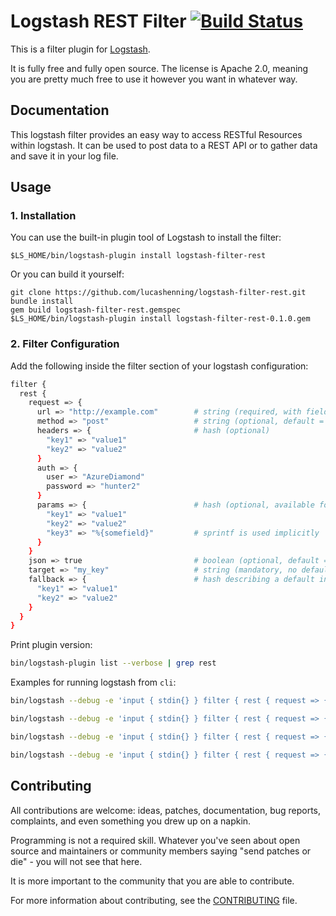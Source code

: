 # Logstash REST Filter [![Build Status](https://travis-ci.org/gandalfb/logstash-filter-rest.svg?branch=version%2Flogstash-5)](https://travis-ci.org/gandalfb/logstash-filter-rest)

This is a filter plugin for [Logstash](https://github.com/elasticsearch/logstash).

It is fully free and fully open source. The license is Apache 2.0, meaning you are pretty much free to use it however you want in whatever way.

## Documentation

This logstash filter provides an easy way to access RESTful Resources within logstash. It can be used to post data to a REST API or to gather data and save it in your log file.

## Usage
### 1. Installation
You can use the built-in plugin tool of Logstash to install the filter:
```
$LS_HOME/bin/logstash-plugin install logstash-filter-rest
```

Or you can build it yourself:
```
git clone https://github.com/lucashenning/logstash-filter-rest.git
bundle install
gem build logstash-filter-rest.gemspec
$LS_HOME/bin/logstash-plugin install logstash-filter-rest-0.1.0.gem
```

### 2. Filter Configuration
Add the following inside the filter section of your logstash configuration:

```sh
filter {
  rest {
    request => {
      url => "http://example.com"        # string (required, with field reference: "http://example.com?id=%{id}" or params, if defined)
      method => "post"                   # string (optional, default = "get")
      headers => {                       # hash (optional)
        "key1" => "value1"
        "key2" => "value2"
      }
      auth => {
        user => "AzureDiamond"
        password => "hunter2"
      }
      params => {                        # hash (optional, available for method => "get" and "post"; if post it will be transformed into body hash and posted as json)
        "key1" => "value1"
        "key2" => "value2"
        "key3" => "%{somefield}"         # sprintf is used implicitly
      }
    }
    json => true                         # boolean (optional, default = true)
    target => "my_key"                   # string (mandatory, no default)
    fallback => {                        # hash describing a default in case of error
      "key1" => "value1"
      "key2" => "value2"
    }
  }
}
```

Print plugin version:

``` bash
bin/logstash-plugin list --verbose | grep rest
```

Examples for running logstash from `cli`:

``` bash
bin/logstash --debug -e 'input { stdin{} } filter { rest { request => { url => "https://jsonplaceholder.typicode.com/posts" method => "post" params => { "userId" => "%{message}" } headers => { "Content-Type" => "application/json" } } target => 'rest' } } output {stdout { codec => rubydebug }}'
```

``` bash
bin/logstash --debug -e 'input { stdin{} } filter { rest { request => { url => "https://jsonplaceholder.typicode.com/posts" method => "post" body => { "userId" => "%{message}" } headers => { "Content-Type" => "application/json" } } target => 'rest' } } output {stdout { codec => rubydebug }}'
```

``` bash
bin/logstash --debug -e 'input { stdin{} } filter { rest { request => { url => "http://jsonplaceholder.typicode.com/users/%{message}" } target => 'rest' } } output {stdout { codec => rubydebug }}'
```

``` bash
bin/logstash --debug -e 'input { stdin{} } filter { rest { request => { url => "https://jsonplaceholder.typicode.com/posts" method => "get" params => { "userId" => "%{message}" } headers => { "Content-Type" => "application/json" } } target => 'rest' } } output {stdout { codec => rubydebug }}'
```


## Contributing

All contributions are welcome: ideas, patches, documentation, bug reports, complaints, and even something you drew up on a napkin.

Programming is not a required skill. Whatever you've seen about open source and maintainers or community members  saying "send patches or die" - you will not see that here.

It is more important to the community that you are able to contribute.

For more information about contributing, see the [CONTRIBUTING](https://github.com/elasticsearch/logstash/blob/master/CONTRIBUTING.md) file.
